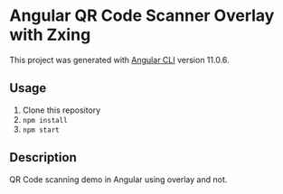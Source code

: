 # Angular QR Code Scanner Overlay with Zxing

This project was generated with [Angular CLI](https://github.com/angular/angular-cli) version 11.0.6.

## Usage
1. Clone this repository
2. `npm install`
3. `npm start`

## Description

QR Code scanning demo in Angular using overlay and not.
